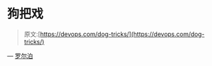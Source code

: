 # 狗把戏

> 原文:[https://devops.com/dog-tricks/](https://devops.com/dog-tricks/)

— [罗尔泊](https://devops.com/author/breselman/)